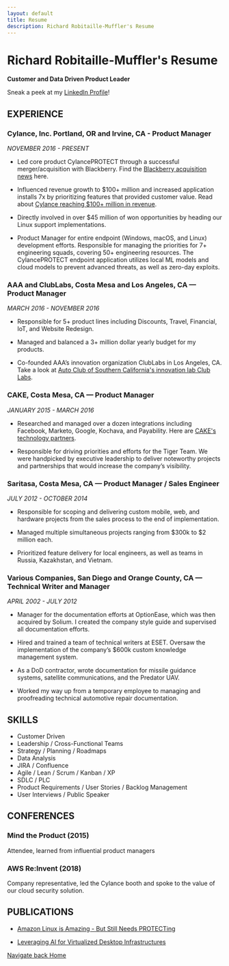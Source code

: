 ```yaml
---
layout: default
title: Resume
description: Richard Robitaille-Muffler's Resume
---
```


# Richard Robitaille-Muffler's Resume
**Customer and Data Driven Product Leader**

Sneak a peek at my [LinkedIn Profile](https://www.linkedin.com/in/richardmuffler)!

## EXPERIENCE

### Cylance, Inc. Portland, OR and Irvine, CA - Product Manager
_NOVEMBER 2016 - PRESENT_

*   Led core product CylancePROTECT through a successful merger/acquisition with Blackberry. Find the [Blackberry acquisition news](https://www.blackberry.com/us/en/company/newsroom/press-releases/2019/blackberry-completes-acquisition-of-cylance) here.

*   Influenced revenue growth to $100+ million and increased application installs 7x by prioritizing features that provided customer value. Read about [Cylance reaching $100+ million in revenue](https://www.cylance.com/en-us/company/news-and-press/press-releases/cylance-customers-propel-company-past-100m-revenue.html).

*   Directly involved in over $45 million of won opportunities by heading our Linux support implementations.

*   Product Manager for entire endpoint (Windows, macOS, and Linux) development efforts. Responsible for managing the priorities for 7+ engineering squads, covering 50+ engineering resources. The CylancePROTECT endpoint application utilizes local ML models and cloud models to prevent advanced threats, as well as zero-day exploits.

### AAA and ClubLabs, Costa Mesa and Los Angeles, CA — Product Manager
_MARCH 2016 - NOVEMBER 2016_

*   Responsible for 5+ product lines including Discounts, Travel, Financial, IoT, and Website Redesign.

*   Managed and balanced a 3+ million dollar yearly budget for my products.

*   Co-founded AAA’s innovation organization ClubLabs in Los Angeles, CA. Take a look at [Auto Club of Southern California's innovation lab Club Labs](http://www.clublabs.com/).

### CAKE, Costa Mesa, CA — Product Manager
_JANUARY 2015 - MARCH 2016_

*   Researched and managed over a dozen integrations including Facebook, Marketo, Google, Kochava, and Payability. Here are [CAKE's technology partners](https://getcake.com/cake-connect/technology-partners/).

*   Responsible for driving priorities and efforts for the Tiger Team. We were handpicked by executive leadership to deliver noteworthy projects and partnerships that would increase the company’s visibility.

### Saritasa, Costa Mesa, CA — Product Manager / Sales Engineer
_JULY 2012 - OCTOBER 2014_

*   Responsible for scoping and delivering custom mobile, web, and hardware projects from the sales process to the end of implementation.

*   Managed multiple simultaneous projects ranging from $300k to $2 million each.

*   Prioritized feature delivery for local engineers, as well as teams in Russia, Kazakhstan, and Vietnam.

### Various Companies, San Diego and Orange County, CA — Technical Writer and Manager
_APRIL 2002 - JULY 2012_

*   Manager for the documentation efforts at OptionEase, which was then acquired by Solium. I created the company style guide and supervised all documentation efforts.

*   Hired and trained a team of technical writers at ESET. Oversaw the implementation of the company’s $600k custom knowledge management system.

*   As a DoD contractor, wrote documentation for missile guidance systems, satellite communications, and the Predator UAV.

*   Worked my way up from a temporary employee to managing and proofreading technical automotive repair documentation.

## SKILLS

*   Customer Driven
*   Leadership / Cross-Functional Teams
*   Strategy / Planning / Roadmaps
*   Data Analysis
*   JIRA / Confluence
*   Agile / Lean / Scrum / Kanban / XP
*   SDLC / PLC
*   Product Requirements / User Stories / Backlog Management
*   User Interviews / Public Speaker

## CONFERENCES

### Mind the Product (2015)
Attendee, learned from influential product managers

### AWS Re:Invent (2018)
Company representative, led the Cylance booth and spoke to the value of our cloud security solution.

## PUBLICATIONS

*   [Amazon Linux is Amazing - But Still Needs PROTECTing](https://threatvector.cylance.com/en_us/home/amazon-linux-is-amazing-but-still-needs-protecting.html)

*   [Leveraging AI for Virtualized Desktop Infrastructures](https://threatvector.cylance.com/en_us/home/leveraging-ai-for-virtualized-desktop-infrastructures.html)



[Navigate back Home](./)
